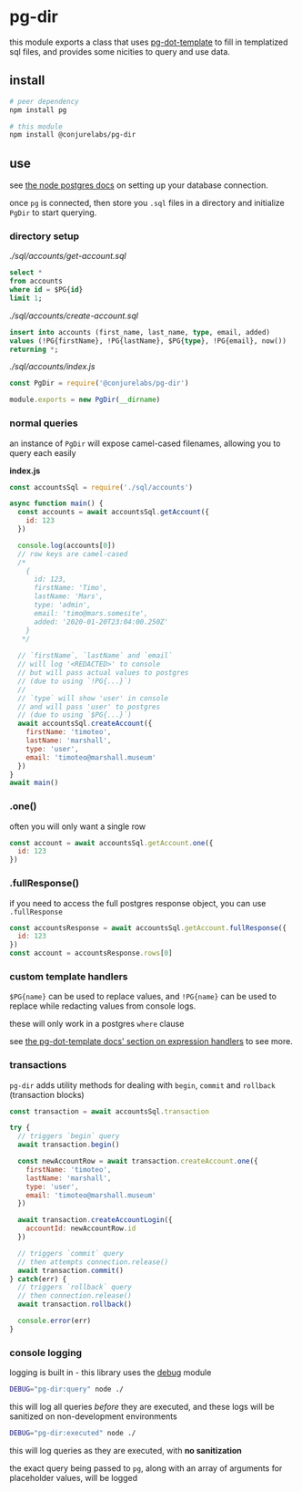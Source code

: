 # pg-dir

this module exports a class that uses [pg-dot-template](https://github.com/ConjureLabs/pg-dot-template/) to fill in templatized sql files, and provides some nicities to query and use data.

## install

```sh
# peer dependency
npm install pg

# this module
npm install @conjurelabs/pg-dir
```

## use

see [the node postgres docs](https://node-postgres.com/) on setting up your database connection.

once `pg` is connected, then store you `.sql` files in a directory and initialize `PgDir` to start querying.

### directory setup

_./sql/accounts/get-account.sql_
```sql
select *
from accounts
where id = $PG{id}
limit 1;
```

_./sql/accounts/create-account.sql_
```sql
insert into accounts (first_name, last_name, type, email, added)
values (!PG{firstName}, !PG{lastName}, $PG{type}, !PG{email}, now())
returning *;
```

_./sql/accounts/index.js_
```js
const PgDir = require('@conjurelabs/pg-dir')

module.exports = new PgDir(__dirname)
````

### normal queries

an instance of `PgDir` will expose camel-cased filenames, allowing you to query each easily

__index.js__
```js
const accountsSql = require('./sql/accounts')

async function main() {
  const accounts = await accountsSql.getAccount({
    id: 123
  })

  console.log(accounts[0])
  // row keys are camel-cased
  /*
    {
      id: 123,
      firstName: 'Timo',
      lastName: 'Mars',
      type: 'admin',
      email: 'timo@mars.somesite',
      added: '2020-01-20T23:04:00.250Z'
    }
   */
  
  // `firstName`, `lastName` and `email`
  // will log '<REDACTED>' to console
  // but will pass actual values to postgres
  // (due to using `!PG{...}`)
  //
  // `type` will show 'user' in console
  // and will pass 'user' to postgres
  // (due to using `$PG{...}`)
  await accountsSql.createAccount({
    firstName: 'timoteo',
    lastName: 'marshall',
    type: 'user',
    email: 'timoteo@marshall.museum'
  })
}
await main()
````

### .one()

often you will only want a single row

```js
const account = await accountsSql.getAccount.one({
  id: 123
})
```

### .fullResponse()

if you need to access the full postgres response object, you can use `.fullResponse`

```js
const accountsResponse = await accountsSql.getAccount.fullResponse({
  id: 123
})
const account = accountsResponse.rows[0]
```

### custom template handlers

`$PG{name}` can be used to replace values, and `!PG{name}` can be used to replace while redacting values from console logs.

these will only work in a postgres `where` clause

see [the pg-dot-template docs' section on expression handlers](https://github.com/ConjureLabs/pg-dot-template#postgres-expression-handlers) to see more.

### transactions

`pg-dir` adds utility methods for dealing with `begin`, `commit` and `rollback` (transaction blocks)

```js
const transaction = await accountsSql.transaction

try {
  // triggers `begin` query
  await transaction.begin()

  const newAccountRow = await transaction.createAccount.one({
    firstName: 'timoteo',
    lastName: 'marshall',
    type: 'user',
    email: 'timoteo@marshall.museum'
  })

  await transaction.createAccountLogin({
    accountId: newAccountRow.id
  })

  // triggers `commit` query
  // then attempts connection.release()
  await transaction.commit()
} catch(err) {
  // triggers `rollback` query
  // then connection.release()
  await transaction.rollback()

  console.error(err)
}
```

### console logging

logging is built in - this library uses the [debug](https://www.npmjs.com/package/debug) module

```sh
DEBUG="pg-dir:query" node ./
```

this will log all queries _before_ they are executed, and these logs will be sanitized on non-development environments

```sh
DEBUG="pg-dir:executed" node ./
```

this will log queries as they are executed, with **no sanitization**

the exact query being passed to `pg`, along with an array of arguments for placeholder values, will be logged
